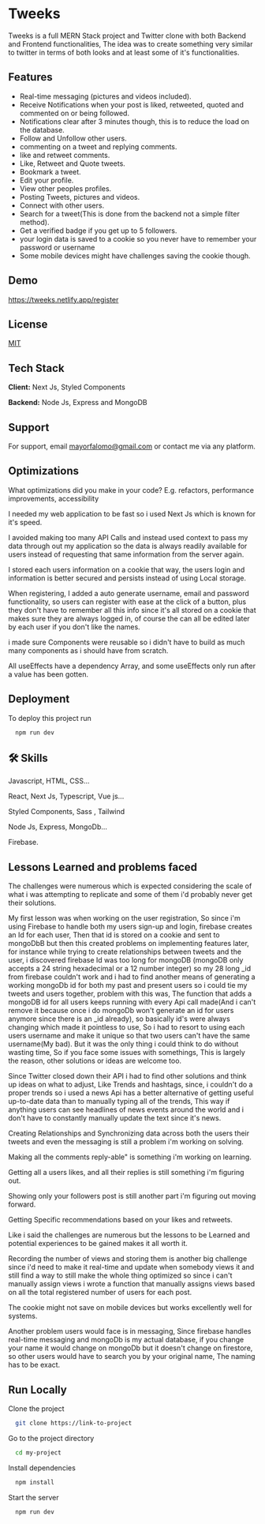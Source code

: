 
# Tweeks

Tweeks is a full MERN Stack project and Twitter clone with both Backend and Frontend functionalities, The idea was to create something very similar to twitter in terms of both looks and at least some of it's functionalities.

## Features

- Real-time messaging (pictures and videos included).
- Receive Notifications when your post is liked, retweeted, quoted and commented on or being followed.
- Notifications clear after 3 minutes though, this is to reduce the load on the database.
- Follow and Unfollow other users.
- commenting on a tweet and replying comments.
- like and retweet comments.
- Like, Retweet and Quote tweets.
- Bookmark a tweet.
- Edit your profile.
- View other peoples profiles.
- Posting Tweets, pictures and videos.
- Connect with other users.
- Search for a tweet(This is done from the backend not a simple filter method).
- Get a verified badge if you get up to 5 followers.
- your login data is saved to a cookie so you never have to remember your password or username
- Some mobile devices might have challenges saving the cookie though. 

## Demo



https://tweeks.netlify.app/register
## License

[MIT](https://choosealicense.com/licenses/mit/)


## Tech Stack

**Client:** Next Js, Styled Components

**Backend:** Node Js, Express and MongoDB



## Support

For support, email mayorfalomo@gmail.com or contact me via any platform.


## Optimizations

What optimizations did you make in your code? E.g. refactors, performance improvements, accessibility

I needed my web application to be fast so i used Next Js which is known for it's speed.

I avoided making too many API Calls and instead used context to pass my data through out my application so the data is always readily available for users instead of requesting that same information from the server again.

I stored each users information on a cookie that way, the users login and information is better secured and persists instead of using Local storage.

When registering, I added a auto generate username, email and password functionality, so users can register with ease at the click of a button, plus they don't have to remember all this info since it's all stored on a cookie that makes sure they are always logged in, of course the can all be edited later by each user if you don't like the names.

i made sure Components were reusable so i didn't have to build as much many components as i should have from scratch.

All useEffects have a dependency Array, and some useEffects only run after a value has been gotten.
## Deployment

To deploy this project run

```bash
  npm run dev
```


## 🛠 Skills
Javascript, HTML, CSS...

React, Next Js, Typescript, Vue js...

Styled Components, Sass , Tailwind

Node Js, Express, MongoDb...

Firebase.
## Lessons Learned and problems faced


The challenges were numerous which is expected considering the scale of what i was attempting to replicate and some of them i'd probably never get their solutions.

My first lesson was when working on the user registration, So since i'm using Firebase to handle both my users sign-up and login, firebase creates an Id for each user, Then that id is stored on a cookie and sent to mongoDbB but then this created problems on implementing features later, for instance while trying to create relationships between tweets and the user, i discovered firebase Id was too long for mongoDB (mongoDB only accepts a 24 string hexadecimal or a 12 number integer) so my 28 long _id from firebase couldn't work and i had to find another means of generating a working mongoDb id for both my past and present users so i could tie my tweets and users together, problem with this was, The function that adds a mongoDB id for all users keeps running with every Api call made(And i can't remove it because once i do mongoDb won't generate an id for users anymore since there is an _id already), so basically id's were always changing which made it pointless to use, So i had to resort to using each users username and make it unique so that two users can't have the same username(My bad). But it was the only thing i could think to do without wasting time, So if you face some issues with somethings, This is largely the reason, other solutions or ideas are welcome too.

Since Twitter closed down their API i had to find other solutions and think up ideas on what to adjust, Like Trends and hashtags, since, i couldn't do a proper trends so i used a news Api has a better alternative of getting useful up-to-date data than to manually typing all of the trends, This way if anything users can see headlines of news events around the world and i don't have to constantly manually update the text since it's news.

Creating Relationships and Synchronizing data across both the users their tweets and even the messaging is still a problem i'm working on solving.

Making all the comments reply-able" is something i'm working on learning.

Getting all a users likes, and all their replies is still something i'm figuring out.

Showing only your followers post is still another part i'm figuring out moving forward.

Getting Specific recommendations based on your likes and retweets.

Like i said the challenges are numerous but the lessons to be Learned and potential experiences to be gained makes it all worth it.

Recording the number of views and storing them is another big challenge since i'd need to make it real-time and update when somebody views it and still find a way to still make the whole thing optimized so since i can't manually assign views i wrote a function that manually assigns views based on all the total registered number of users for each post.

The cookie might not save on mobile devices but works excellently well for systems.

Another problem users would face is in messaging, Since firebase handles real-time messaging and mongoDb is my actual database, if you change your name it would change on mongoDb but it doesn't change on firestore, so other users would have to search you by your original name, The naming has to be exact.
## Run Locally

Clone the project

```bash
  git clone https://link-to-project
```

Go to the project directory

```bash
  cd my-project
```

Install dependencies

```bash
  npm install
```

Start the server

```bash
  npm run dev
```

